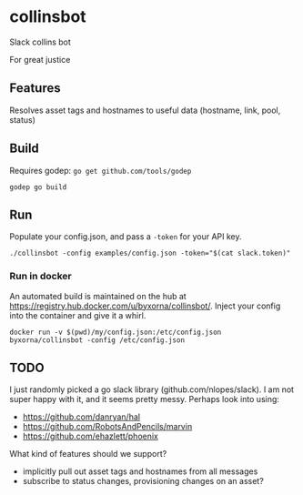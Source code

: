 # collinsbot
Slack collins bot

For great justice

## Features

Resolves asset tags and hostnames to useful data (hostname, link, pool, status)

## Build

Requires godep: `go get github.com/tools/godep`

```
godep go build
```

## Run

Populate your config.json, and pass a `-token` for your API key.

```
./collinsbot -config examples/config.json -token="$(cat slack.token)"
```

### Run in docker

An automated build is maintained on the hub at https://registry.hub.docker.com/u/byxorna/collinsbot/. Inject your config into the container and give it a whirl.

```
docker run -v $(pwd)/my/config.json:/etc/config.json byxorna/collinsbot -config /etc/config.json
```

## TODO

I just randomly picked a go slack library (github.com/nlopes/slack). I am not super happy with it, and it seems pretty messy. Perhaps look into using:
* https://github.com/danryan/hal
* https://github.com/RobotsAndPencils/marvin
* https://github.com/ehazlett/phoenix

What kind of features should we support?
* implicitly pull out asset tags and hostnames from all messages
* subscribe to status changes, provisioning changes on an asset?

